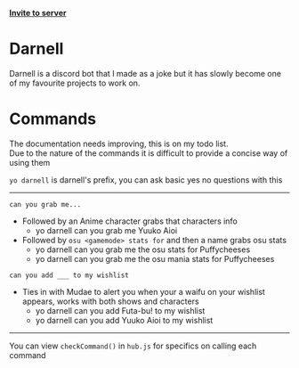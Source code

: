 **[Invite to server](https://discordapp.com/oauth2/authorize?client_id=444754530685419520&permissions=0&scope=bot)**

# Darnell
Darnell is a discord bot that I made as a joke but it has slowly become one of my favourite projects to work on.

# Commands
The documentation needs improving, this is on my todo list.   
Due to the nature of the commands it is difficult to provide a concise way of using them

`yo darnell` is darnell's prefix, you can ask basic yes no questions with this

---

`can you grab me...`
- Followed by an Anime character grabs that characters info
    - yo darnell can you grab me Yuuko Aioi
- Followed by `osu <gamemode> stats for` and then a name grabs osu stats 
    - yo darnell can you grab me the osu stats for Puffycheeses
    - yo darnell can you grab me the osu mania stats for Puffycheeses

`can you add ___ to my wishlist`
- Ties in with Mudae to alert you when your a waifu on your wishlist appears, works with both shows and characters
    - yo darnell can you add Futa-bu! to my wishlist 
    - yo darnell can you add Yuuko Aioi to my wishlist
---

You can view `checkCommand()` in `hub.js` for specifics on calling each command 